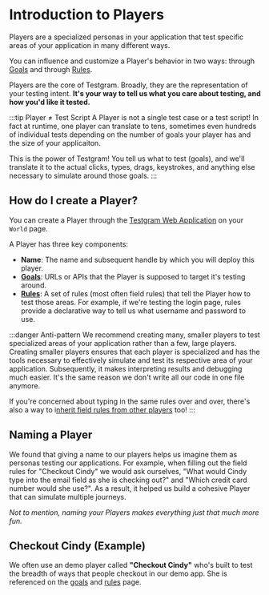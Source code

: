 # Introduction to Players

Players are a specialized personas in your application that test specific areas of your application in many different ways.

You can influence and customize a Player's behavior in two ways: through [Goals](goals) and through [Rules](rules).

Players are the core of Testgram. Broadly, they are the representation of your testing intent.
**It's your way to tell us what you care about testing, and how you'd like it tested.**


:::tip Player ≠ Test Script
A Player is not a single test case or a test script!
In fact at runtime, one player can translate to tens, sometimes even hundreds of individual tests
depending on the number of goals your player has and the size of your applicaiton.

This is the power of Testgram!
You tell us what to test (goals), and we'll translate it to the actual clicks, types, drags, keystrokes,
and anything else necessary to simulate around those goals.
:::

## How do I create a Player?
You can create a Player through the [Testgram Web Application](https://run.testgram.ai) on your `World` page.

A Player has three key components:
* **Name**: The name and subsequent handle by which you will deploy this player.
* [**Goals**](goals): URLs or APIs that the Player is supposed to target it's testing around. 
* [**Rules**](rules): A set of rules (most often field rules) that tell the Player how to test those areas.
For example, if we're testing the login page, rules provide a declarative way to tell us what username and password to use.

:::danger Anti-pattern
We recommend creating many, smaller players to test specialized areas of your application rather than a few, large players.
Creating smaller players ensures that each player is specialized and has the tools necessary to effectively simulate and test
its respective area of your application. Subsequently, it makes interpreting results and debugging much easier. 
It's the same reason we don't write all our code in one file anymore.

If you're concerned about typing in the same rules over and over, there's also a way to i[nherit field rules from other players](rules) too!
:::

## Naming a Player
We found that giving a name to our players helps us imagine them as personas testing our applications.
For example, when filling out the field rules for "Checkout Cindy" we would ask ourselves,
"What would Cindy type into the email field as she is checking out?" and "Which credit card number would she use?". 
As a result, it helped us build a cohesive Player that can simulate multiple journeys.

*Not to mention, naming your Players makes everything just that much more fun.*

## Checkout Cindy (Example)
We often use an demo player called **"Checkout Cindy"** who's built to test the breadth of ways that people checkout in our demo app.
She is referenced on the [goals](goals#checkout-cindys-goals-example) and [rules](rules#checkout-cindys-goals-example) page.